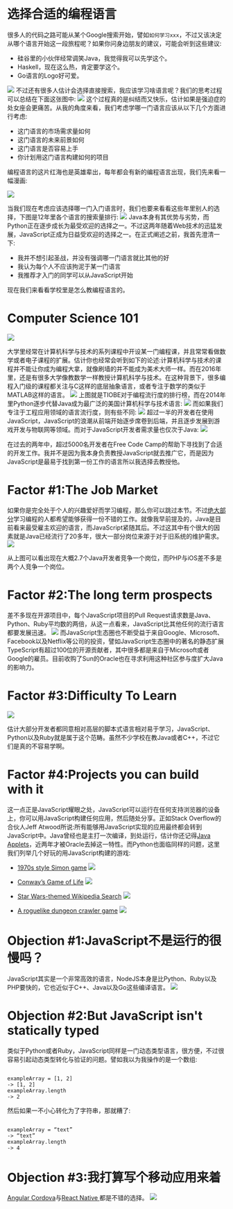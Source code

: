 
# 选择合适的编程语言

很多人的代码之路可能从某个Google搜索开始，譬如`如何学习xxx`，不过又该决定从哪个语言开始这一段旅程呢？如果你问身边朋友的建议，可能会听到这些建议:
- 硅谷里的小伙伴经常调笑Java，我觉得我可以先学这个。
- Haskell，现在这么热，肯定要学这个。
- Go语言的Logo好可爱。


![](https://coding.net/u/hoteam/p/Cache/git/raw/master/2016/11/2/1-7kbd-tVk3co-9RiilFN1TA.png)
不过还有很多人估计会选择直接搜索，我应该学习啥语言呢？我们的思考过程可以总结在下面这张图中:
![](https://coding.net/u/hoteam/p/Cache/git/raw/master/2016/11/2/1-OF594B5qtCJR9MFSRTI-5g.png)
这个过程真的是纠结而又快乐，估计如果是强迫症的处女座会更痛苦。从我的角度来看，我们考虑学哪一门语言应该从以下几个方面进行考虑:
- 这门语言的市场需求量如何
- 这门语言的未来前景如何
- 这门语言是否容易上手
- 你计划用这门语言构建如何的项目


编程语言的这片红海也是英雄辈出，每年都会有新的编程语言出现，我们先来看一幅漫画:


![](https://coding.net/u/hoteam/p/Cache/git/raw/master/2016/11/2/xasadscdsavasdvasx.png)


当我们现在考虑应该选择哪一门入门语言时，我们也要来看看这些年里别人的选择，下图是12年里各个语言的搜索量排行:
![](https://coding.net/u/hoteam/p/Cache/git/raw/master/2016/11/2/1-znaagCC5fn0-Dqy43ILeqQ.png)
Java本身有其优势与劣势，而Python正在逐步成长为最受欢迎的选择之一。不过这两年随着Web技术的迅猛发展，JavaScript正成为日益受欢迎的选择之一。在正式阐述之前，我首先澄清一下:
- 我并不想引起圣战，并没有强调哪一门语言就比其他的好
- 我认为每个人不应该拘泥于某一门语言
- 我推荐才入门的同学可以从JavaScript开始


现在我们来看看学校里是怎么教编程语言的。


# Computer Science 101


![](https://coding.net/u/hoteam/p/Cache/git/raw/master/2016/11/2/1-eu4cWRZXUt3ybNFzeT-q8Q.png)


大学里经常在计算机科学与技术的系列课程中开设某一门编程课，并且常常看做数学或者电子课程的扩展。估计你也经常会听到如下的论述:计算机科学与技术的课程并不能让你成为编程大拿，就像刷墙的并不能成为美术大师一样。而在2016年里，还是有很多大学像教数学一样教授计算机科学与技术。在这种背景下，很多编程入门级的课程都关注与C这样的底层抽象语言，或者专注于数学的类似于MATLAB这样的语言。
![](https://coding.net/u/hoteam/p/Cache/git/raw/master/2016/11/2/1-8yWwh_UrWeoxYSVsWTnEBA.png)
上图就是TIOBE对于编程流行度的排行榜，而在2014年里Python逐步代替Java成为最广泛的美国计算机科学与技术语言:
![](https://coding.net/u/hoteam/p/Cache/git/raw/master/2016/11/2/1-728HWv2YP3PjY1_QmGQg1g.png)
而如果我们专注于工程应用领域的语言流行度，则有些不同:
![](https://coding.net/u/hoteam/p/Cache/git/raw/master/2016/11/2/1-fUxhG3xtbuyAH-NCPYs4lQ.png)
超过一半的开发者在使用JavaScript，JavaScript的浪潮从前端开始逐步席卷到后端，并且逐步发展到游戏开发与物联网等领域。而对于JavaScript开发者需求量也仅次于Java:
![](https://coding.net/u/hoteam/p/Cache/git/raw/master/2016/11/2/1-Nju6ZEORusBE-4UB290Ftw.png)


在过去的两年中，超过5000名开发者在Free Code Camp的帮助下寻找到了合适的开发工作。我并不是因为我本身负责教授JavaScript就去推广它，而是因为JavaScript是最易于找到第一份工作的语言所以我选择去教授他。



# Factor #1:The Job Market
如果你是完全处于个人的兴趣爱好而学习编程，那么你可以跳过本节。不过[绝大部分](https://medium.freecodecamp.com/we-asked-15-000-people-who-they-are-and-how-theyre-learning-to-code-4104e29b2781#.30hlfqj32)学习编程的人都希望能够获得一份不错的工作。就像我早前提及的，Java是目前看来最受雇主欢迎的语言，而JavaScript紧随其后。不过这其中有个很大的因素就是Java已经流行了20多年，很大一部分岗位来源于对于旧系统的维护需求。
![](https://coding.net/u/hoteam/p/Cache/git/raw/master/2016/11/2/1-EanhlHoMIsF-By0gRrAcYQ.png)


从上图可以看出现在大概2.7个Java开发者竞争一个岗位，而PHP与iOS差不多是两个人竞争一个岗位。


# Factor #2:The long term prospects
差不多现在开源项目中，每个JavaScript项目的Pull Request请求数是Java、Python、Ruby平均数的两倍，从这一点看来，JavaScript比其他任何的流行语言都要发展迅速。
![](https://coding.net/u/hoteam/p/Cache/git/raw/master/2016/11/2/1--GxMW33X9Gb5lboyN02hKw.png)
而JavaScript生态圈也不断受益于来自Google、Microsoft、Facebook以及Netflix等公司的投资，譬如JavaScript生态圈中的著名的静态扩展TypeScript有超过100位的开源贡献者，其中很多都是来自于Microsoft或者Google的雇员。目前收购了Sun的Oracle也在寻求利用这种社区参与度扩大Java的影响力。


# Factor #3:Difficulty To Learn
![](https://coding.net/u/hoteam/p/Cache/git/raw/master/2016/11/2/1-d8TITW3skawGd-ioyHh2nQ.png)


估计大部分开发者都同意相对高层的脚本式语言相对易于学习，JavaScript、Python以及Ruby就是属于这个范畴。虽然不少学校在教Java或者C++，不过它们是真的不容易学啊。


# Factor #4:Projects you can build with it
这一点正是JavaScript耀眼之处，JavaScript可以运行在任何支持浏览器的设备上，你可以用JavaScript构建任何应用，然后随处分享。正如Stack Overflow的合伙人Jeff Atwood所说:所有能够用JavaScript实现的应用最终都会转到JavaScript中。Java曾经也是主打一次编译，到处运行，估计你还记得[Java Applets](http://motherboard.vice.com/read/a-brief-history-of-the-java-applet)，近两年才被Oracle去掉这一特性。而Python也面临同样的问题，这里我们列举几个好玩的用JavaScript构建的游戏:

- [1970s style Simon game](http://s.codepen.io/adambeagle/debug/qOamaz)
![](https://coding.net/u/hoteam/p/Cache/git/raw/master/2016/11/2/1-i-bre5pF0rk6Wgz5yjugjw.png)



- [Conway’s Game of Life](http://s.codepen.io/safx/debug/Ewcym)
![](https://coding.net/u/hoteam/p/Cache/git/raw/master/2016/11/2/1-GtVQI4LUU0-_Soyhi93LBg.png)



- [Star Wars-themed Wikipedia Search](http://s.codepen.io/duttakapil/debug/BKGjOa)
![](https://coding.net/u/hoteam/p/Cache/git/raw/master/2016/11/2/1-jkx-Vf8esZ0GYv_L6S2i9A.png)



- [A roguelike dungeon crawler game](http://s.codepen.io/Megabyteceer/debug/qbXJMQ)
![](https://coding.net/u/hoteam/p/Cache/git/raw/master/2016/11/2/1-PiI9yXaUNJANSffWvdotDQ.png)


# Objection #1:JavaScript不是运行的很慢吗？
JavaScript其实是一个非常高效的语言，NodeJS本身是比Python、Ruby以及PHP要快的，它也近似于C++、Java以及Go这些编译语言。
![](https://coding.net/u/hoteam/p/Cache/git/raw/master/2016/11/2/1-h91cfcE8NlgyHfm4CLbV6w.png)


# Objection #2:But JavaScript isn't statically typed
类似于Python或者Ruby，JavaScript同样是一门动态类型语言，很方便，不过很容易引起动态类型转化与验证的问题。譬如我以为我操作的是一个数组:
```

exampleArray = [1, 2]
-> [1, 2]
exampleArray.length
-> 2
```
然后如果一不小心转化为了字符串，那就糟了:
```

exampleArray = “text”
-> “text”
exampleArray.length
-> 4
```


# Objection #3:我打算写个移动应用来着


[Angular Cordova](http://ngcordova.com/)与[React Native ](https://facebook.github.io/react-native/)都是不错的选择。
![](https://coding.net/u/hoteam/p/Cache/git/raw/master/2016/11/2/1-6RsFHNgrzFyX-9p37FVtpA.jpeg)
